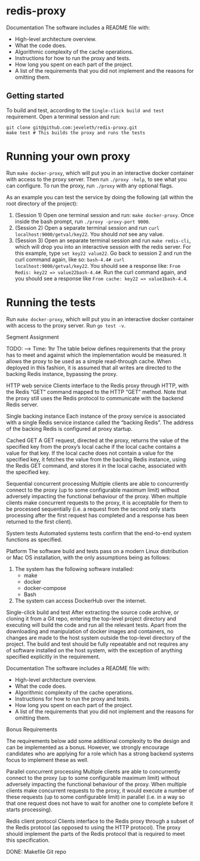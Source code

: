 # redis-proxy


Documentation
The software includes a README file with:
* High-level architecture overview.
* What the code does.
* Algorithmic complexity of the cache operations.
* Instructions for how to run the proxy and tests.
* How long you spent on each part of the project.
* A list of the requirements that you did not implement and the reasons for omitting them.

## Getting started
To build and test, according to the ```Single-click build and test``` requirement. Open a terminal session and run:

    git clone git@github.com:jeveleth/redis-proxy.git
    make test # This builds the proxy and runs the tests

# Running your own proxy
 Run ```make docker-proxy```, which will put you in an interactive docker container with access to the proxy server. Then run ```./proxy -help```, to see what you can configure. To run the proxy, run ```./proxy``` with any optional flags.

 As an example you can test the service by doing the following (all within the root directory of the project):
  1. (Session 1) Open one terminal session and run: ```make docker-proxy```. Once inside the bash prompt, run ```./proxy -proxy-port 9000```.
  2. (Session 2) Open a separate terminal session and run ```curl localhost:9000/getval/key22```. You should *not* see any value.
    <!-- TODO: Ensure tests tear down keys from Redis and local cache. Currently, it does not.-->
  3. (Session 3) Open an separate terminal session and run ```make redis-cli```, which will drop you into an interactive session with the redis server. For this example, type ```set key22 value22```. Go back to session 2 and run the curl command again, like so: ```bash-4.4# curl localhost:9000/getval/key22```. You should see a response like: ```From Redis: key22 => value22bash-4.4#```. Run the curl command again, and you should see a response like ```From cache: key22 => value1bash-4.4```.

# Running the tests
Run ```make docker-proxy```, which will put you in an interactive docker container with access to the proxy server. Run ```go test -v```.






Segment Assignment

TODO:
 --> Time: 1hr
The table below defines requirements that the proxy has to meet and against which the implementation would be measured. It allows the proxy to be used as a simple read-through cache. When deployed in this fashion, it is assumed that all writes are directed to the backing Redis instance, bypassing the proxy.

HTTP web service
Clients interface to the Redis proxy through HTTP, with the Redis “GET” command mapped to the HTTP “GET” method. Note that the proxy still uses the Redis protocol to communicate with the backend Redis server.

Single backing instance
Each instance of the proxy service is associated with a single Redis service instance called the “backing Redis”. The address of the backing Redis is configured at proxy startup.


Cached GET
A GET request, directed at the proxy, returns the value of the specified key from the proxy’s local cache if the local cache contains a value for that key. If the local cache does not contain a value for the specified key, it fetches the value from the backing Redis instance, using the Redis GET command, and stores it in the local cache, associated with the specified key.

Sequential concurrent processing
Multiple clients are able to concurrently connect to the proxy (up to some configurable maximum limit) without adversely impacting the functional behaviour of the proxy. When multiple clients make concurrent requests to the proxy, it is acceptable for them to be processed sequentially (i.e. a request from the second only starts processing after the first request has completed and a response has been returned to the first client).

System tests
    Automated systems tests confirm that the end-to-end system functions as specified.

Platform
The software build and tests pass on a modern Linux distribution or Mac OS installation, with the only assumptions being as follows:
1. The system has the following software installed:
    * make
    * docker
    * docker-compose
    * Bash
2. The system can access DockerHub over the internet.

Single-click build and test
After extracting the source code archive, or cloning it from a Git repo, entering the top-level project directory and executing will build the code and run all the relevant tests. Apart from the downloading and manipulation of docker images and containers, no changes are made to the host system outside the top-level directory of the project. The build and test should be fully repeatable and not requires any of software installed on the host system, with the exception of anything specified explicitly in the requirement.

Documentation
The software includes a README file with:
* High-level architecture overview.
* What the code does.
* Algorithmic complexity of the cache operations.
* Instructions for how to run the proxy and tests.
* How long you spent on each part of the project.
* A list of the requirements that you did not implement and the reasons for omitting them.


Bonus Requirements

The requirements below add some additional complexity to the design and can be implemented as a bonus. However, we strongly encourage candidates who are applying for a role which has a strong backend systems focus to implement these as well.

Parallel concurrent processing
Multiple clients are able to concurrently connect to the proxy (up to some configurable maximum limit) without adversely
impacting the functional behaviour of the proxy. When multiple clients make concurrent requests to the proxy, it would execute a number of these requests (up to some configurable limit) in parallel (i.e. in a way so that one request does not have to wait for another one to complete before it starts processing).

Redis client protocol
Clients interface to the Redis proxy through a subset of the Redis protocol (as opposed to using the HTTP protocol). The proxy should implement the parts of the Redis protocol that is required to meet this specification.

 DONE:
 Makefile
 Git repo